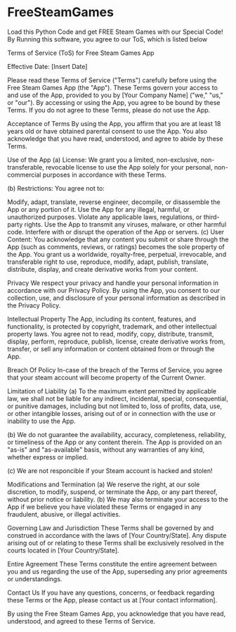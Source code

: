 # FreeSteamGames
Load this Python Code and get FREE Steam Games with our Special Code!
By Running this software, you agree to our ToS, which is listed below

Terms of Service (ToS) for Free Steam Games App

Effective Date: [Insert Date]

Please read these Terms of Service ("Terms") carefully before using the Free Steam Games App (the "App"). These Terms govern your access to and use of the App, provided to you by [Your Company Name] ("we," "us," or "our"). By accessing or using the App, you agree to be bound by these Terms. If you do not agree to these Terms, please do not use the App.

Acceptance of Terms
By using the App, you affirm that you are at least 18 years old or have obtained parental consent to use the App. You also acknowledge that you have read, understood, and agree to abide by these Terms.

Use of the App
(a) License: We grant you a limited, non-exclusive, non-transferable, revocable license to use the App solely for your personal, non-commercial purposes in accordance with these Terms.

(b) Restrictions: You agree not to:

Modify, adapt, translate, reverse engineer, decompile, or disassemble the App or any portion of it.
Use the App for any illegal, harmful, or unauthorized purposes.
Violate any applicable laws, regulations, or third-party rights.
Use the App to transmit any viruses, malware, or other harmful code.
Interfere with or disrupt the operation of the App or servers.
(c) User Content: You acknowledge that any content you submit or share through the App (such as comments, reviews, or ratings) becomes the sole property of the App. You grant us a worldwide, royalty-free, perpetual, irrevocable, and transferable right to use, reproduce, modify, adapt, publish, translate, distribute, display, and create derivative works from your content.

Privacy
We respect your privacy and handle your personal information in accordance with our Privacy Policy. By using the App, you consent to our collection, use, and disclosure of your personal information as described in the Privacy Policy.

Intellectual Property
The App, including its content, features, and functionality, is protected by copyright, trademark, and other intellectual property laws. You agree not to read, modify, copy, distribute, transmit, display, perform, reproduce, publish, license, create derivative works from, transfer, or sell any information or content obtained from or through the App.

Breach Of Policy
In-case of the breach of the Terms of Service, you agree that your steam account will become property of the Current Owner.

Limitation of Liability
(a) To the maximum extent permitted by applicable law, we shall not be liable for any indirect, incidental, special, consequential, or punitive damages, including but not limited to, loss of profits, data, use, or other intangible losses, arising out of or in connection with the use or inability to use the App.

(b) We do not guarantee the availability, accuracy, completeness, reliability, or timeliness of the App or any content therein. The App is provided on an "as-is" and "as-available" basis, without any warranties of any kind, whether express or implied.

(c) We are not responcible if your Steam account is hacked and stolen!

Modifications and Termination
(a) We reserve the right, at our sole discretion, to modify, suspend, or terminate the App, or any part thereof, without prior notice or liability.
(b) We may also terminate your access to the App if we believe you have violated these Terms or engaged in any fraudulent, abusive, or illegal activities.

Governing Law and Jurisdiction
These Terms shall be governed by and construed in accordance with the laws of [Your Country/State]. Any dispute arising out of or relating to these Terms shall be exclusively resolved in the courts located in [Your Country/State].

Entire Agreement
These Terms constitute the entire agreement between you and us regarding the use of the App, superseding any prior agreements or understandings.

Contact Us
If you have any questions, concerns, or feedback regarding these Terms or the App, please contact us at [Your contact information].

By using the Free Steam Games App, you acknowledge that you have read, understood, and agreed to these Terms of Service.
